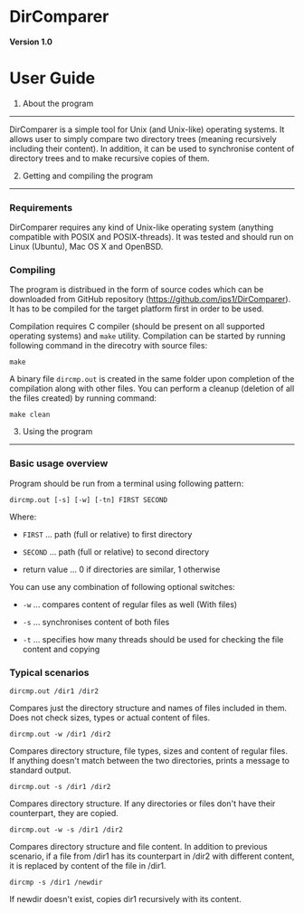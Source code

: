 DirComparer
===========

**Version 1.0**


User Guide
==========


1. About the program
--------------------


DirComparer is a simple tool for Unix (and Unix-like) operating systems. It allows user to simply compare two directory trees (meaning recursively including their content). In addition, it can be used to synchronise content of directory trees and to make recursive copies of them.


2. Getting and compiling the program
------------------------------------

### Requirements ###

DirComparer requires any kind of Unix-like operating system (anything compatible with POSIX and POSIX-threads). It was tested and should run on Linux (Ubuntu), Mac OS X and OpenBSD.

### Compiling ###

The program is distribued in the form of source codes which can be downloaded from GitHub repository (<https://github.com/ips1/DirComparer>). It has to be compiled for the target platform first in order to be used.

Compilation requires C compiler (should be present on all supported operating systems) and `make` utility. Compilation can be started by running following command in the direcotry with source files:

    make

A binary file `dircmp.out` is created in the same folder upon completion of the compilation along with other files. You can perform a cleanup (deletion of all the files created) by running command:

    make clean


3. Using the program
----------------------


### Basic usage overview ###

Program should be run from a terminal using following pattern:

    dircmp.out [-s] [-w] [-tn] FIRST SECOND
	
Where:

 * `FIRST` ... path (full or relative) to first directory

 * `SECOND` ... path (full or relative) to second directory

 * return value ... 0 if directories are similar, 1 otherwise 

You can use any combination of following optional switches:

 * `-w` ... compares content of regular files as well (With files)

 * `-s` ... synchronises content of both files
 
 * `-t` ... specifies how many threads should be used for checking the file content and copying

### Typical scenarios ###


    dircmp.out /dir1 /dir2

Compares just the directory structure and names of files included in them. Does not check sizes, types or actual content of files.

    dircmp.out -w /dir1 /dir2

Compares directory structure, file types, sizes and content of regular files. If anything doesn't match between the two directories, prints a message to standard output.

    dircmp.out -s /dir1 /dir2

Compares directory structure. If any directories or files don't have their counterpart, they are copied.

    dircmp.out -w -s /dir1 /dir2

Compares directory structure and file content. In addition to previous scenario, if a file from /dir1 has its counterpart in /dir2 with different content, it is replaced by content of the file in /dir1.

    dircmp -s /dir1 /newdir

If newdir doesn't exist, copies dir1 recursively with its content.